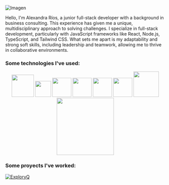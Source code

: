 ![Imagen](https://res.cloudinary.com/dutgqbk6b/image/upload/v1733242735/Banner_de_Linkedin_Asistente_Virtual_Aesthetic_Rosa_y_rojo_2_okwcbm.png) 

Hello, I'm Alexandra Ríos, a junior full-stack developer with a background in business consulting. This experience has given me a unique, multidisciplinary approach to solving challenges. I specialize in full-stack development, particularly with JavaScript frameworks like React, Node.js, TypeScript, and Tailwind CSS.
What sets me apart is my adaptability and strong soft skills, including leadership and teamwork, allowing me to thrive in collaborative environments.

### Some technologies I've used:

<div align="center">
  <img src="https://upload.wikimedia.org/wikipedia/commons/thumb/6/61/HTML5_logo_and_wordmark.svg/512px-HTML5_logo_and_wordmark.svg.png" width="70" />
  <img src="https://upload.wikimedia.org/wikipedia/commons/d/d5/CSS3_logo_and_wordmark.svg" width="50" />
  <img src="https://upload.wikimedia.org/wikipedia/commons/thumb/9/99/Unofficial_JavaScript_logo_2.svg/1024px-Unofficial_JavaScript_logo_2.svg.png" width="60" />
  <img src="https://upload.wikimedia.org/wikipedia/commons/thumb/3/3f/Git_icon.svg/1200px-Git_icon.svg.png" width="60" />
  <img src="https://upload.wikimedia.org/wikipedia/commons/a/a7/React-icon.svg" width="60" />
  <img src="https://cdn.worldvectorlogo.com/logos/typescript.svg" width="60" />
  <img src="https://upload.wikimedia.org/wikipedia/commons/d/d5/Tailwind_CSS_Logo.svg" width="80" />
  <img src="https://upload.wikimedia.org/wikipedia/commons/thumb/7/7e/Node.js_logo_2015.svg/2560px-Node.js_logo_2015.svg.png" width="180" />
  
</div>

### Some proyects I've worked:

[![ExploryQ](https://res.cloudinary.com/dutgqbk6b/image/upload/v1733244751/Captura_de_pantalla_2024-12-03_114448_jhww9u.png)](https://app-to-find-events.vercel.app/)


<!---
alexamibco/alexamibco is a ✨ special ✨ repository because its `README.md` (this file) appears on your GitHub profile.
You can click the Preview link to take a look at your changes.
--->
